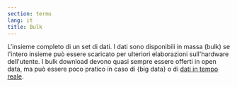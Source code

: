 ```yaml
---
section: terms
lang: it
title: Bulk 
---
```

L'insieme completo di un set di dati. I dati sono disponibili in massa (bulk) se l'intero insieme può essere scaricato per ulteriori elaborazioni sull'hardware dell'utente. I bulk download devono quasi sempre essere offerti in open data, ma può essere poco pratico in caso di {big data} o di [dati in tempo reale](/glossary/in/real-time-data/).
